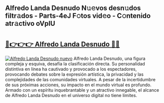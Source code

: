 ## Alfredo Landa Desnudo N𝚞𝚎vos desn𝚞dos filtr𝚊dos - Parts-4eJ F𝚘tos vid𝚎o - C𝚘ntenido atr𝚊ctivo oVpIU

# <h2><a href="http://mb54cb.tromn.icu/?c=Alfredo+Landa+Desnudo">🔗👉👉👉 Alfredo Landa Desnudo 🔗🔗</a></h2>

[![Alfredo Landa Desnudo nuevo](https://i.imgur.com/pEAQMta.gif)](http://mb54cb.tromn.icu/?c=Alfredo+Landa+Desnudo)
Alfredo Landa Desnudo, una figura compleja y esquiva, desafía la clasificación directa. Su personalidad distintiva en línea ha cautivado y provocado a los espectadores, provocando debates sobre la expresión artística, la privacidad y las complejidades de las comunidades virtuales. A pesar de la incertidumbre de sus próximas acciones, su impacto en el mundo virtual es profundo. Armado con un espíritu inquebrantable y un atractivo innegable, el alcance de Alfredo Landa Desnudo en el universo digital no tiene límites.
